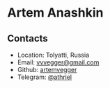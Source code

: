 # Artem Anashkin

## Contacts
* Location: Tolyatti, Russia
* Email: vvvegger@gmail.com
* Github: [artemvegger](https://github.com/artemvegger)
* Telegram: [@athriel](https://t.me/athriel)
